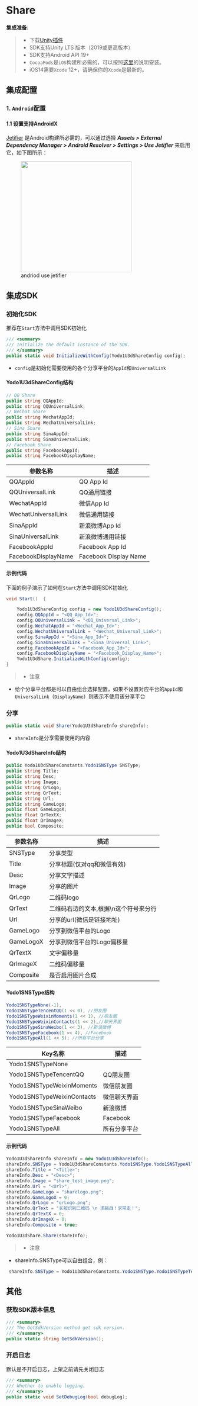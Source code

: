 # Share

**集成准备**:

>* 下载[Unity插件](https://bj-ali-opp-sdk-update.oss-cn-beijing.aliyuncs.com/Unity_Plugins/UA/Yodo1-UA-1.0.0.unitypackage)
>* SDK支持Unity LTS 版本（2019或更高版本）
>* SDK支持Android API 19+
>* `CocoaPods`是`iOS`构建所必需的，可以按照[这里](https://guides.cocoapods.org/using/getting-started.html#getting-started)的说明安装。
>* iOS14需要`Xcode` 12+，请确保你的`Xcode`是最新的。

## 集成配置

### 1. `Android`配置

#### 1.1 设置支持AndroidX

[Jetifier](https://developer.android.com/jetpack/androidx/releases/jetifier) 是Android构建所必需的，可以通过选择 ***Assets > External Dependency Manager > Android Resolver > Settings > Use Jetifier*** 来启用它，如下图所示：

<!-- markdownlint-disable -->
<figure> 
    <img src="/zh/assets/images/andriod_use_jetifier.png" width="300"> 
    <figcaption>andriod use jetifier</figcaption> 
</figure>

## 集成SDK

### 初始化SDK

推荐在`Start`方法中调用SDK初始化

```c#
/// <summary>
/// Initialize the default instance of the SDK.
/// </summary>
public static void InitializeWithConfig(Yodo1U3dShareConfig config);
```

* `config`是初始化需要使用的各个分享平台的`AppId`和`UniversalLink`

#### Yodo1U3dShareConfig结构

```c#
// QQ Share
public string QQAppId;
public string QQUniversalLink;
// WeChat Share
public string WechatAppId;
public string WechatUniversalLink;
// Sina Share
public string SinaAppId;
public string SinaUniversalLink;
// Facebook Share
public string FacebookAppId;
public string FacebookDisplayName;
```

| 参数名称                    | 描述                              |
| ------------------ | ------------------ |
| QQAppId                     | QQ App Id                    |
| QQUniversalLink          | QQ通用链接                  |
| WechatAppId               | 微信App Id                   |
| WechatUniversalLink    | 微信通用链接                |
| SinaAppId                   | 新浪微博App Id             |
| SinaUniversalLink        | 新浪微博通用链接          |
| FacebookAppId           | Facebook App Id           |
| FacebookDisplayName | Facebook Display Name |

#### 示例代码

下面的例子演示了如何在`Start`方法中调用SDK初始化

```c#
void Start()  {

	Yodo1U3dShareConfig config = new Yodo1U3dShareConfig();
    config.QQAppId = "<QQ_App_Id>";
    config.QQUniversalLink = "<QQ_Universal_Link>";
    config.WechatAppId = "<Wechat_App_Id>";
    config.WechatUniversalLink = "<Wechat_Universal_Link>";
    config.SinaAppId = "<Sina_App_Id>";
    config.SinaUniversalLink = "<Sina_Universal_Link>";
    config.FacebookAppId = "<Facebook_App_Id>";
    config.FacebookDisplayName = "<Facebook_Display_Name>";
    Yodo1U3dShare.InitializeWithConfig(config);
}
```

>* 注意
>
* 给个分享平台都是可以自由组合选择配置，如果不设置对应平台的`AppId`和`UniversalLink`（`DisplayName`）则表示不使用该分享平台

### 分享

```c#
public static void Share(Yodo1U3dShareInfo shareInfo);
```

* `shareInfo`是分享需要使用的内容

#### Yodo1U3dShareInfo结构

```c#
public Yodo1U3dShareConstants.Yodo1SNSType SNSType;
public string Title;
public string Desc;
public string Image;
public string QrLogo;
public string QrText;
public string Url;
public string GameLogo;
public float GameLogoX;
public float QrTextX;
public float QrImageX;
public bool Composite;
```

| 参数名称     | 描述                    |
| ----------- | ---------------------- |
| SNSType     | 分享类型                |
| Title       | 分享标题(仅对qq和微信有效) |
| Desc        | 分享文字描述             |
| Image       | 分享的图片               |
| QrLogo      | 二维码logo              |
| QrText      | 二维码右边的文本,根据\n这个符号来分行|
| Url         | 分享的url(微信是链接地址)  |
| GameLogo    | 分享到微信平台的Logo      |
| GameLogoX   | 分享到微信平台的Logo偏移量 |
| QrTextX     | 文字偏移量                          |
| QrImageX    | 二维码偏移量                       |
| Composite   | 是否启用图片合成                 |

#### Yodo1SNSType结构

``` c#
Yodo1SNSTypeNone(-1),
Yodo1SNSTypeTencentQQ(1 << 0), //朋友圈
Yodo1SNSTypeWeixinMoments(1 << 1), //朋友圈
Yodo1SNSTypeWeixinContacts(1 << 2),//聊天界面
Yodo1SNSTypeSinaWeibo(1 << 3), //新浪微博
Yodo1SNSTypeFacebook(1 << 4), //Facebook
Yodo1SNSTypeAll(1 << 5); //所有平台分享
```

| Key名称                    | 描述          |
| ------------------------- | ------------- |
| Yodo1SNSTypeNone          |               |
| Yodo1SNSTypeTencentQQ     | QQ朋友圈       |
| Yodo1SNSTypeWeixinMoments | 微信朋友圈      |
| Yodo1SNSTypeWeixinContacts| 微信聊天界面    |
| Yodo1SNSTypeSinaWeibo     | 新浪微博       |
| Yodo1SNSTypeFacebook      | Facebook      |
| Yodo1SNSTypeAll           | 所有分享平台    |

#### 示例代码


``` c#
Yodo1U3dShareInfo shareInfo = new Yodo1U3dShareInfo();
shareInfo.SNSType = Yodo1U3dShareConstants.Yodo1SNSType.Yodo1SNSTypeAll;
shareInfo.Title = "<Title>";
shareInfo.Desc = "<Desc>";
shareInfo.Image = "share_test_image.png";
shareInfo.Url = "<Url>";
shareInfo.GameLogo = "sharelogo.png";
shareInfo.GameLogoX = 0;
shareInfo.QrLogo = "qrLogo.png";
shareInfo.QrText = "长按识别二维码 \n 求挑战！求带走！";
shareInfo.QrTextX = 0;
shareInfo.QrImageX = 0;
shareInfo.Composite = true;

Yodo1U3dShare.Share(shareInfo);
```

>* 注意
>
* shareInfo.SNSType可以自由组合，例：
 
``` c# 
 shareInfo.SNSType = Yodo1U3dShareConstants.Yodo1SNSType.Yodo1SNSTypeTencentQQ | Yodo1U3dShareConstants.Yodo1SNSType.Yodo1SNSTypeWeixinMoments | Yodo1U3dShareConstants.Yodo1SNSType.Yodo1SNSTypeWeixinContacts;
```

## 其他

### 获取SDK版本信息

```c#
/// <summary>
/// The GetSdkVersion method get sdk version.
/// </summary>
public static string GetSdkVersion();
```

### 开启日志

默认是不开启日志，上架之前请先关闭日志

```c#
/// <summary>
/// Whether to enable logging.
/// </summary>
public static void SetDebugLog(bool debugLog);
```